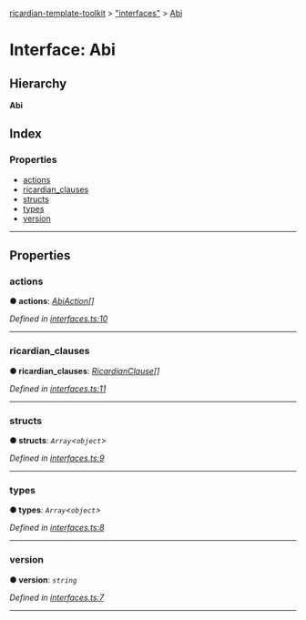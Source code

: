 [ricardian-template-toolkit](../README.md) > ["interfaces"](../modules/_interfaces_.md) > [Abi](../interfaces/_interfaces_.abi.md)

# Interface: Abi

## Hierarchy

**Abi**

## Index

### Properties

* [actions](_interfaces_.abi.md#actions)
* [ricardian_clauses](_interfaces_.abi.md#ricardian_clauses)
* [structs](_interfaces_.abi.md#structs)
* [types](_interfaces_.abi.md#types)
* [version](_interfaces_.abi.md#version)

---

## Properties

<a id="actions"></a>

###  actions

**● actions**: *[AbiAction](_interfaces_.abiaction.md)[]*

*Defined in [interfaces.ts:10](https://github.com/EOSIO/ricardian-template-toolkit/blob/40d686c/src/interfaces.ts#L10)*

___
<a id="ricardian_clauses"></a>

###  ricardian_clauses

**● ricardian_clauses**: *[RicardianClause](_interfaces_.ricardianclause.md)[]*

*Defined in [interfaces.ts:11](https://github.com/EOSIO/ricardian-template-toolkit/blob/40d686c/src/interfaces.ts#L11)*

___
<a id="structs"></a>

###  structs

**● structs**: *`Array`<`object`>*

*Defined in [interfaces.ts:9](https://github.com/EOSIO/ricardian-template-toolkit/blob/40d686c/src/interfaces.ts#L9)*

___
<a id="types"></a>

###  types

**● types**: *`Array`<`object`>*

*Defined in [interfaces.ts:8](https://github.com/EOSIO/ricardian-template-toolkit/blob/40d686c/src/interfaces.ts#L8)*

___
<a id="version"></a>

###  version

**● version**: *`string`*

*Defined in [interfaces.ts:7](https://github.com/EOSIO/ricardian-template-toolkit/blob/40d686c/src/interfaces.ts#L7)*

___

